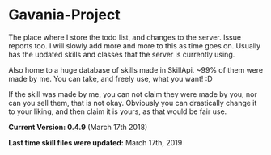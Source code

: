 # Gavania-Project
The place where I store the todo list, and changes to the server. Issue reports too.
I will slowly add more and more to this as time goes on. 
Usually has the updated skills and classes that the server is currently using.

Also home to a huge database of skills made in SkillApi. ~99% of them were made by me. 
You can take, and freely use, what you want! :D

If the skill was made by me, you can not claim they were made by you, nor can you sell them, that is not okay.
Obviously you can drastically change it to your liking, and then claim it is yours, as that would be fair use.

**Current Version: 0.4.9** (March 17th 2018)

**Last time skill files were updated:** March 17th, 2019
